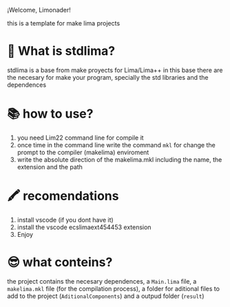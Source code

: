¡Welcome, Limonader!

this is a template for make lima projects

# 🍋 What is stdlima?
stdlima is a base from make proyects for Lima/Lima++
in this base there are the necesary for make your program, specially the std libraries and the dependences

# 📚 how to use?
1. you need Lim22 command line for compile it 
2. once time in the command line write the command `mkl` for change the prompt to the compiler (makelima) enviroment
3. write the absolute direction of the makelima.mkl including the name, the extension and the path

# 🖍️ recomendations
1. install vscode (if you dont have it)
2. install the vscode ecslimaext454453 extension
3. Enjoy

# 😎 what conteins?
the project contains the necesary dependences, a `Main.lima` file, a `makelima.mkl` file (for the compilation process),
a folder for aditional files to add to the project (`AditionalComponents`) and a outpud folder (`result`)